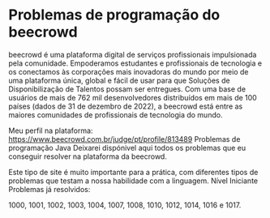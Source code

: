 # Problemas de programação do beecrowd

beecrowd é uma plataforma digital de serviços profissionais impulsionada pela comunidade. Empoderamos estudantes e profissionais de tecnologia e os conectamos às corporações mais inovadoras do mundo por meio de uma plataforma única, global e fácil de usar para que Soluções de Disponibilização de Talentos possam ser entregues. Com uma base de usuários de mais de 762 mil desenvolvedores distribuídos em mais de 100 países (dados de 31 de dezembro de 2022), a beecrowd está entre as maiores comunidades de profissionais de tecnologia do mundo.

Meu perfil na plataforma: https://www.beecrowd.com.br/judge/pt/profile/813489
Problemas de programação Java
Deixarei dispónivel aqui todos os problemas que eu conseguir resolver na plataforma da beecrowd.

Este tipo de site é muito importante para a prática, com diferentes tipos de problemas que testam a nossa habilidade com a linguagem.
Nível Iniciante
Problemas já resolvidos:

1000, 1001, 1002, 1003, 1004, 1007, 1008, 1010, 1012, 1014, 1016 e 1017.
